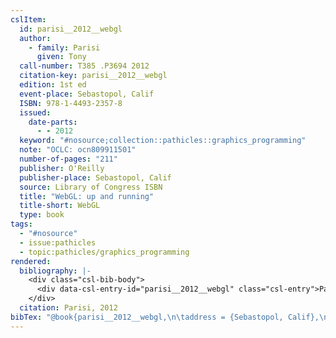 ```yaml
---
cslItem:
  id: parisi__2012__webgl
  author:
    - family: Parisi
      given: Tony
  call-number: T385 .P3694 2012
  citation-key: parisi__2012__webgl
  edition: 1st ed
  event-place: Sebastopol, Calif
  ISBN: 978-1-4493-2357-8
  issued:
    date-parts:
      - - 2012
  keyword: "#nosource;collection::pathicles::graphics_programming"
  note: "OCLC: ocn809911501"
  number-of-pages: "211"
  publisher: O'Reilly
  publisher-place: Sebastopol, Calif
  source: Library of Congress ISBN
  title: "WebGL: up and running"
  title-short: WebGL
  type: book
tags:
  - "#nosource"
  - issue:pathicles
  - topic:pathicles/graphics_programming
rendered:
  bibliography: |-
    <div class="csl-bib-body">
      <div data-csl-entry-id="parisi__2012__webgl" class="csl-entry">Parisi, T. 2012 <i>WebGL: up and running</i>. 1st ed. Sebastopol, Calif: O’Reilly.</div>
    </div>
  citation: Parisi, 2012
bibTex: "@book{parisi__2012__webgl,\n\taddress = {Sebastopol, Calif},\n\tauthor = {Parisi, Tony},\n\tedition = {1st ed},\n\tyear = {2012},\n\tnote = {OCLC: ocn809911501},\n\tpublisher = {O'Reilly},\n\ttitle = {WebGL: up and running},\n}\n\n"
---
```

